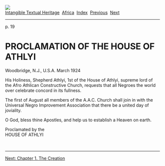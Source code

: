 [![](../../cdshop/ithlogo.png)](../../index)  
[Intangible Textual Heritage](../../index)  [Africa](../index) 
[Index](index)  [Previous](piby02)  [Next](piby04) 

------------------------------------------------------------------------

<span id="page_19">p. 19</span>

# PROCLAMATION OF THE HOUSE OF ATHLYI

Woodbridge, N.J., U.S.A. March 1924

His Holiness, Shepherd Athlyi, 1st of the House of Athlyi, supreme lord
of the Afro Athlican Constructive Church, requests that all Negroes the
world over celebrate concord in its fullness.

The first of August all members of the A.A.C. Church shall join in with
the Universal Negro Improvement Association that there be a united day
of joviality.

O God, bless thine Apostles, and help us to establish a Heaven on earth.

Proclamated by the  
HOUSE OF ATHLYI

 

------------------------------------------------------------------------

[Next: Chapter 1. The Creation](piby04)
